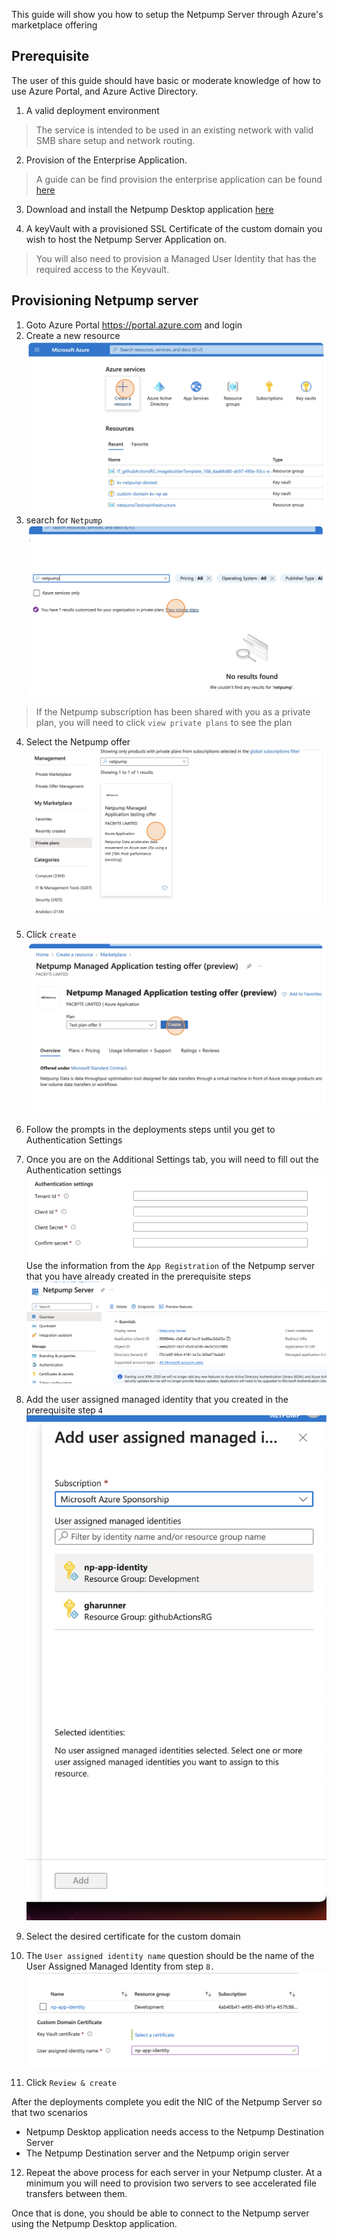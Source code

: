 This guide will show you how to setup the Netpump Server through Azure's marketplace offering

## Prerequisite
The user of this guide should have basic or moderate knowledge of how to use Azure Portal, and Azure Active Directory.

1. A valid deployment environment
 > The service is intended to be used in an existing network with valid SMB share setup and network routing.

2. Provision of the Enterprise Application.
 > A guide can be find provision the enterprise application can be found [here](setup-app-registration.md)

3. Download and install the Netpump Desktop application [here][download-link]

4. A keyVault with a provisioned SSL Certificate of the custom domain you wish to host the Netpump Server Application on.
> You will also need to provision a Managed User Identity that has the required access to the Keyvault.

## Provisioning Netpump server

1. Goto Azure Portal https://portal.azure.com and login 
2. Create a new resource
![Alt text][create-new-resource]
3. search for `Netpump` 
![Alt text][search-netpump]

> If the Netpump subscription has been shared with you as a private plan, you will need to click `view private plans` to see the plan

4. Select the Netpump offer
![Alt text][select-offer]

5. Click `create`
![Alt text][click-create]

6. Follow the prompts in the deployments steps until you get to Authentication Settings

7. Once you are on the Additional Settings tab, you will need to fill out the Authentication settings
![Alt text][auth-settings]
Use the information from the `App Registration` of the Netpump server that you have already created in the prerequisite steps
![Alt text][app-registration-example]

8. Add the user assigned managed identity that you created in the prerequisite step `4`
![Alt text][add-user-assigned-managed-identity]

9. Select the desired certificate for the custom domain

10.  The `User assigned identity name` question should be the name of the User Assigned Managed Identity from step `8.`
![Alt text][identity-name-example]

11. Click `Review & create`

After the deployments complete you edit the NIC of the Netpump Server so that two scenarios  
* Netpump Desktop application needs access to the Netpump Destination Server
* The Netpump Destination server and the Netpump origin server 

12. Repeat the above process for each server in your Netpump cluster. At a minimum you will need to provision two servers to see accelerated file transfers between them.

Once that is done, you should be able to connect to the Netpump server using the Netpump Desktop application.

[search-netpump]: images/search-netpump.png
[create-new-resource]: images/create-new-resource.png
[select-offer]: images/select-offer.png
[click-create]: images/click-create.png
[auth-settings]: images/auth-settings.png
[app-registration-example]: images/app-registration-example.png
[add-user-assigned-managed-identity]: images/add-user-assigned-managed-identity.png
[identity-name-example]: images/identity-name-example.png
[setup-app-registration]: setup-app-registration.md
[example-network]: google.com
[download-link]: http://netpump.com.au/